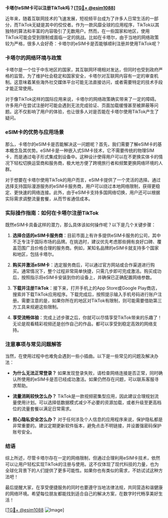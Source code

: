 **卡塔尔eSIM卡可以注册TikTok吗？[[TG💪+ @esim1088](https://t.me/s/esim1088)]**

近年来，随着互联网技术的飞速发展，短视频平台成为了许多人日常生活的一部分，而TikTok无疑是其中的佼佼者。作为一款风靡全球的应用程序，TikTok以其独特的算法和丰富的内容吸引了无数用户。然而，在一些国家和地区，使用TikTok可能会受到限制或面临一定的挑战。比如在卡塔尔，由于当地的网络政策较为严格，很多人会好奇：卡塔尔的eSIM卡是否能够顺利注册并使用TikTok呢？

### 卡塔尔的网络环境与政策

卡塔尔是一个位于中东地区的国家，其互联网环境相对发达，但同时也受到政府严格的监管。为了维护社会稳定和国家安全，卡塔尔对互联网内容有一定的审查机制。这意味着某些海外社交媒体平台可能无法直接访问，或者需要特定的技术手段才能正常使用。

对于像TikTok这样的国际应用来说，卡塔尔的网络政策确实带来了一定的障碍。许多用户在尝试注册时可能会遇到无法完成验证、页面加载缓慢甚至被屏蔽等问题。这不仅影响了用户的体验，也让很多人对是否能在卡塔尔使用TikTok产生了疑问。

### eSIM卡的优势与应用场景

那么，卡塔尔的eSIM卡是否能解决这一问题呢？首先，我们需要了解eSIM卡的基本概念及其优势。eSIM卡是一种嵌入式SIM卡技术，它不需要传统的物理SIM卡，而是通过电子形式集成到设备中。这种设计使得用户可以在不更换实体卡的情况下轻松切换运营商和服务商，极大地方便了跨境旅行者和频繁更换网络环境的人群。

对于想要在卡塔尔使用TikTok的用户而言，eSIM卡提供了一个灵活的选择。通过选择支持国际漫游服务的eSIM卡服务商，用户可以绕过本地网络限制，获得更稳定、更快速的网络连接。此外，由于eSIM卡支持多国网络切换，用户还可以根据实际需求调整流量套餐，从而节省通信成本。

### 实际操作指南：如何在卡塔尔注册TikTok

既然eSIM卡具备这样的潜力，那么具体该如何操作呢？以下是几个关键步骤：

1. **选择合适的eSIM卡服务商**：目前市面上有许多提供eSIM卡服务的公司，其中不乏专注于国际市场的品牌。在挑选时，建议优先考虑那些拥有良好口碑、覆盖范围广且价格合理的服务商。例如，某知名品牌的eSIM卡就支持多个国家和地区，包括卡塔尔。

2. **购买并激活eSIM卡**：选定服务商后，可以通过官方网站或合作渠道进行购买。通常情况下，整个过程非常简单快捷，只需几步即可完成激活。购买成功后，按照指示将eSIM卡安装到你的设备上，并确保已正确配置网络参数。

3. **下载并注册TikTok**：接下来，打开手机上的App Store或Google Play商店，搜索并下载TikTok应用程序。下载完成后，按照提示输入手机号码进行账户注册。需要注意的是，如果你所在的地区对TikTok有限制，则可能需要借助第三方工具来规避这些限制。

4. **享受流畅体验**：完成上述步骤之后，你就可以尽情享受TikTok带来的乐趣了！无论是观看精彩视频还是创作自己的作品，都可以享受到稳定高效的网络支持。

### 注意事项与常见问题解答

当然，在使用过程中也难免会遇到一些小插曲。以下是一些常见的问题及解决办法：

- **为什么无法正常登录？**
  如果发现登录失败，请检查网络连接是否正常，同时确认所使用的eSIM卡是否已经成功激活。如果仍然存在问题，可以联系客服寻求帮助。

- **流量消耗较快怎么办？**
  TikTok是一款视频密集型应用，因此建议合理规划流量使用计划。可以选择低数据模式减少不必要的资源加载，或者升级至更高档位的流量套餐以满足日常需求。

- **担心隐私安全怎么办？**
  对于任何涉及个人信息的应用程序来说，保护隐私都是非常重要的。建议定期更新软件版本，避免点击不明链接，并设置强密码保护账号安全。

### 结语

综上所述，尽管卡塔尔存在一定的网络限制，但通过合理利用eSIM卡技术，依然可以让用户轻松实现TikTok的注册与使用。这不仅体现了现代科技的力量，也为全球化背景下的人们提供了更多可能性。如果你也有类似的需求，不妨试试这种方法吧！

最后提醒大家，在享受便捷服务的同时也要遵守当地法律法规，共同营造和谐健康的网络环境。希望每位朋友都能找到适合自己的解决方案，在数字时代畅享美好生活！

[[TG💪+ @esim1088](https://t.me/s/esim1088) ![Image](https://i.postimg.cc/4NQfJmqS/Snipaste-2025-05-13-00-14-12.png)]